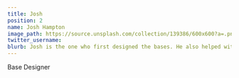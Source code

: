 ```yaml
---
title: Josh
position: 2
name: Josh Hampton
image_path: https://source.unsplash.com/collection/139386/600x600?a=.png
twitter_username: 
blurb: Josh is the one who first designed the bases. He also helped with this website.
---
```


Base Designer